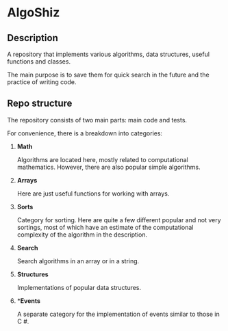 # AlgoShiz

## Description 

A repository that implements various algorithms, data structures, useful functions and classes. 

The main purpose is to save them for quick search in the future and the practice of writing code.

## Repo structure

The repository consists of two main parts: main code and tests.

For convenience, there is a breakdown into categories:

1. **Math**

    Algorithms are located here, mostly related to computational mathematics. However, there are also popular simple algorithms.

2. **Arrays**

    Here are just useful functions for working with arrays.

3. **Sorts**

    Category for sorting. Here are quite a few different popular and not very sortings, most of which have an estimate of the computational complexity of the algorithm in the description.

4. **Search**

    Search algorithms in an array or in a string.

5. **Structures**

    Implementations of popular data structures.

6. ***Events**

    A separate category for the implementation of events similar to those in C #.